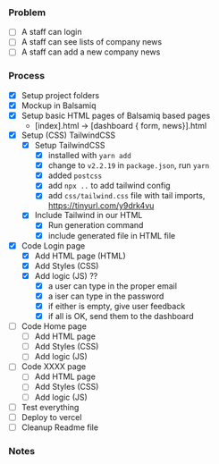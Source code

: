 ### Problem
- [ ] A staff can login
- [ ] A staff can see lists of company news
- [ ] A staff can add a new company news

### Process
- [x] Setup project folders
- [x] Mockup in Balsamiq 
- [x] Setup basic HTML pages of Balsamiq based pages
  - [index].html -> [dashboard { form, news}].html
- [x] Setup (CSS) TailwindCSS
  - [x] Setup TailwindCSS
    - [x] installed with `yarn add`
    - [x] change to `v2.2.19` in `package.json`, run `yarn`
    - [x] added `postcss`
    - [x] add `npx ..` to add tailwind config
    - [x] add `css/tailwind.css` file with tail imports, https://tinyurl.com/y9drk4vu
  - [x] Include Tailwind in our HTML
    - [x] Run generation command
    - [x] include generated file in HTML file
- [x] Code Login page
    - [x] Add HTML page (HTML)
    - [x] Add Styles (CSS)
    - [x] Add logic (JS) ??
      - [x] a user can type in the proper email
      - [x] a iser can type in the password
      - [x] if either is empty, give user feedback
      - [x] if all is OK, send them to the dashboard
- [ ] Code Home page
   - [ ] Add HTML page
   - [ ] Add Styles (CSS)
   - [ ] Add logic (JS)
- [ ] Code XXXX page
    - [ ] Add HTML page
    - [ ] Add Styles (CSS)
    - [ ] Add logic (JS)
- [ ] Test everything
- [ ] Deploy to vercel
- [ ] Cleanup Readme file

### Notes
